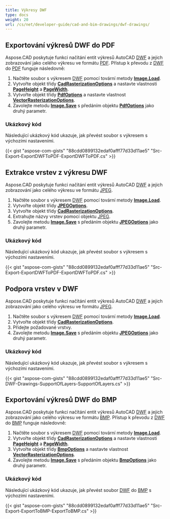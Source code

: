 ```yaml
---
title: Výkresy DWF
type: docs
weight: 20
url: /cs/net/developer-guide/cad-and-bim-drawings/dwf-drawings/
---
```


## **Exportování výkresů DWF do PDF**

Aspose.CAD poskytuje funkci načítání entit výkresů AutoCAD [DWF](https://docs.fileformat.com/cad/dwf/) a jejich zobrazování jako celého výkresu ve formátu [PDF](https://docs.fileformat.com/pdf/). Přístup k převodu z [DWF](https://docs.fileformat.com/cad/dwf/) do [PDF](https://docs.fileformat.com/pdf/) funguje následovně:

1. Načtěte soubor s výkresem [DWF](https://docs.fileformat.com/cad/dwf/) pomocí tovární metody [**Image.Load**](https://reference.aspose.com/cad/net/aspose.cad.image/load/methods/2).
1. Vytvořte objekt třídy [**CadRasterizationOptions**](https://reference.aspose.com/cad/net/aspose.cad.imageoptions/cadrasterizationoptions) a nastavte vlastnosti [**PageHeight**](https://reference.aspose.com/cad/net/aspose.cad.imageoptions/vectorrasterizationoptions/properties/pageheight) a [**PageWidth**](https://reference.aspose.com/cad/net/aspose.cad.imageoptions/vectorrasterizationoptions/properties/pagewidth).
1. Vytvořte objekt třídy [**PdfOptions**](https://reference.aspose.com/cad/net/aspose.cad.imageoptions/pdfoptions) a nastavte vlastnost [**VectorRasterizationOptions**](https://reference.aspose.com/cad/net/aspose.cad.imageoptions/vectorrasterizationoptions).
1. Zavolejte metodu [**Image.Save**](https://reference.aspose.com/cad/net/aspose.cad/image/methods/save/index) s předáním objektu [**PdfOptions**](https://reference.aspose.com/cad/net/aspose.cad.imageoptions/pdfoptions) jako druhý parametr.

### Ukázkový kód

Následující ukázkový kód ukazuje, jak převést soubor s výkresem s výchozími nastaveními.

{{< gist "aspose-com-gists" "88cdd0899132edaf0afff77d33d11ae5" "Src-Export-ExportDWFToPDF-ExportDWFToPDF.cs" >}}

## **Extrakce vrstev z výkresu DWF**

Aspose.CAD poskytuje funkci načítání entit výkresů AutoCAD [DWF](https://docs.fileformat.com/cad/dwf/) a jejich zobrazování jako celého výkresu ve formátu [JPEG](https://docs.fileformat.com/image/jpeg/).

1. Načtěte soubor s výkresem [DWF](https://docs.fileformat.com/cad/dwf/) pomocí tovární metody [**Image.Load**](https://reference.aspose.com/cad/net/aspose.cad.image/load/methods/2).
1. Vytvořte objekt třídy [**JPEGOptions**](https://reference.aspose.com/cad/net/aspose.cad.imageoptions/jpegoptions).
1. Vytvořte objekt třídy [**CadRasterizationOptions**](https://reference.aspose.com/cad/net/aspose.cad.imageoptions/cadrasterizationoptions).
1. Extrahujte názvy vrstev pomocí objektu [JPEG](https://docs.fileformat.com/image/jpeg/).
1. Zavolejte metodu [**Image.Save**](https://reference.aspose.com/cad/net/aspose.cad/image/methods/save/index) s předáním objektu [**JPEGOptions**](https://reference.aspose.com/cad/net/aspose.cad.imageoptions/jpegoptions) jako druhý parametr.

### Ukázkový kód

Následující ukázkový kód ukazuje, jak převést soubor s výkresem s výchozími nastaveními.

{{< gist "aspose-com-gists" "88cdd0899132edaf0afff77d33d11ae5" "Src-Export-ExportDWFToPDF-ExportDWFToPDF.cs" >}}

## **Podpora vrstev v DWF**

Aspose.CAD poskytuje funkci načítání entit výkresů AutoCAD [DWF](https://docs.fileformat.com/cad/dwf/) a jejich zobrazování jako celého výkresu ve formátu [JPEG](https://docs.fileformat.com/image/jpeg/).

1. Načtěte soubor s výkresem [DWF](https://docs.fileformat.com/cad/dwf/) pomocí tovární metody [**Image.Load**](https://reference.aspose.com/cad/net/aspose.cad.image/load/methods/2).
1. Vytvořte objekt třídy [**CadRasterizationOptions**](https://reference.aspose.com/cad/net/aspose.cad.imageoptions/cadrasterizationoptions).
1. Přidejte požadované vrstvy.
1. Zavolejte metodu [**Image.Save**](https://reference.aspose.com/cad/net/aspose.cad/image/methods/save/index) s předáním objektu [**JPEGOptions**](https://reference.aspose.com/cad/net/aspose.cad.imageoptions/jpegoptions) jako druhý parametr.

### Ukázkový kód

Následující ukázkový kód ukazuje, jak převést soubor s výkresem s výchozími nastaveními.

{{< gist "aspose-com-gists" "88cdd0899132edaf0afff77d33d11ae5" "Src-DWF-Drawings-SupportOfLayers-SupportOfLayers.cs" >}}

## **Exportování výkresů DWF do BMP**

Aspose.CAD poskytuje funkci načítání entit výkresů AutoCAD [DWF](https://docs.fileformat.com/cad/dwf/) a jejich zobrazování jako celého výkresu ve formátu [BMP](https://docs.fileformat.com/image/bmp/). Přístup k převodu z [DWF](https://docs.fileformat.com/cad/dwf/) do [BMP](https://docs.fileformat.com/image/bmp/) funguje následovně:

1. Načtěte soubor s výkresem [DWF](https://docs.fileformat.com/cad/dwf/) pomocí tovární metody [**Image.Load**](https://reference.aspose.com/cad/net/aspose.cad.image/load/methods/2).
1. Vytvořte objekt třídy [**CadRasterizationOptions**](https://reference.aspose.com/cad/net/aspose.cad.imageoptions/cadrasterizationoptions) a nastavte vlastnosti [**PageHeight**](https://reference.aspose.com/cad/net/aspose.cad.imageoptions/vectorrasterizationoptions/properties/pageheight) a [**PageWidth**](https://reference.aspose.com/cad/net/aspose.cad.imageoptions/vectorrasterizationoptions/properties/pagewidth).
1. Vytvořte objekt třídy [**BmpOptions**](https://reference.aspose.com/cad/net/aspose.cad.imageoptions/bmpoptions) a nastavte vlastnost [**VectorRasterizationOptions**](https://reference.aspose.com/cad/net/aspose.cad.imageoptions/vectorrasterizationoptions).
1. Zavolejte metodu [**Image.Save**](https://reference.aspose.com/cad/net/aspose.cad/image/methods/save/index) s předáním objektu [**BmpOptions**](https://reference.aspose.com/cad/net/aspose.cad.imageoptions/bmpoptions) jako druhý parametr.

### Ukázkový kód

Následující ukázkový kód ukazuje, jak převést soubor [DWF](https://docs.fileformat.com/cad/dwf/) do [BMP](https://docs.fileformat.com/image/bmp/) s výchozími nastaveními.

{{< gist "aspose-com-gists" "88cdd0899132edaf0afff77d33d11ae5" "Src-Export-ExportToBMP-ExportToBMP.cs" >}}
